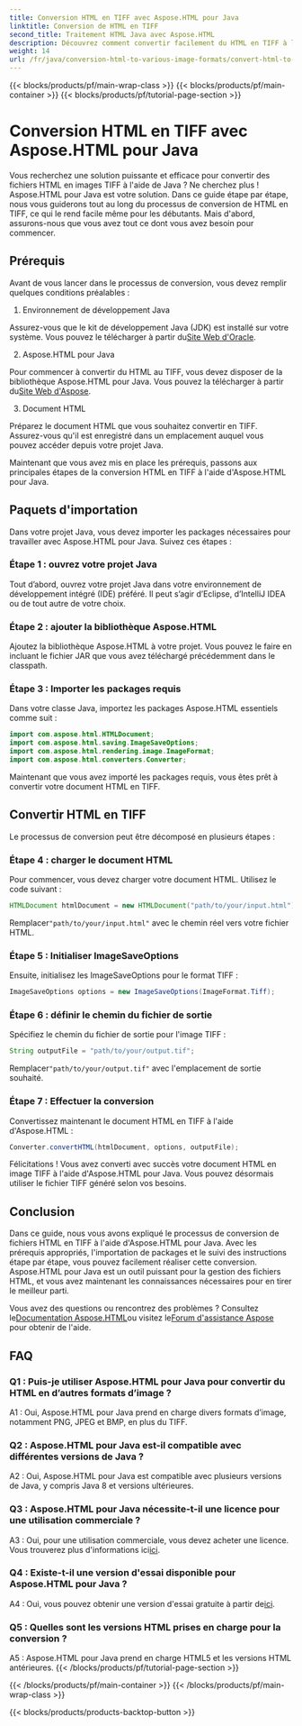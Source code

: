 ```yaml
---
title: Conversion HTML en TIFF avec Aspose.HTML pour Java
linktitle: Conversion de HTML en TIFF
second_title: Traitement HTML Java avec Aspose.HTML
description: Découvrez comment convertir facilement du HTML en TIFF à l'aide d'Aspose.HTML pour Java. Guide étape par étape pour une gestion efficace des documents.
weight: 14
url: /fr/java/conversion-html-to-various-image-formats/convert-html-to-tiff/
---
```


{{< blocks/products/pf/main-wrap-class >}}
{{< blocks/products/pf/main-container >}}
{{< blocks/products/pf/tutorial-page-section >}}

# Conversion HTML en TIFF avec Aspose.HTML pour Java

Vous recherchez une solution puissante et efficace pour convertir des fichiers HTML en images TIFF à l'aide de Java ? Ne cherchez plus ! Aspose.HTML pour Java est votre solution. Dans ce guide étape par étape, nous vous guiderons tout au long du processus de conversion de HTML en TIFF, ce qui le rend facile même pour les débutants. Mais d'abord, assurons-nous que vous avez tout ce dont vous avez besoin pour commencer.

## Prérequis

Avant de vous lancer dans le processus de conversion, vous devez remplir quelques conditions préalables :

1. Environnement de développement Java

 Assurez-vous que le kit de développement Java (JDK) est installé sur votre système. Vous pouvez le télécharger à partir du[Site Web d'Oracle](https://www.oracle.com/java/technologies/javase-downloads.html).

2. Aspose.HTML pour Java

 Pour commencer à convertir du HTML au TIFF, vous devez disposer de la bibliothèque Aspose.HTML pour Java. Vous pouvez la télécharger à partir du[Site Web d'Aspose](https://releases.aspose.com/html/java/).

3. Document HTML

Préparez le document HTML que vous souhaitez convertir en TIFF. Assurez-vous qu'il est enregistré dans un emplacement auquel vous pouvez accéder depuis votre projet Java.

Maintenant que vous avez mis en place les prérequis, passons aux principales étapes de la conversion HTML en TIFF à l'aide d'Aspose.HTML pour Java.

## Paquets d'importation

Dans votre projet Java, vous devez importer les packages nécessaires pour travailler avec Aspose.HTML pour Java. Suivez ces étapes :

### Étape 1 : ouvrez votre projet Java

Tout d’abord, ouvrez votre projet Java dans votre environnement de développement intégré (IDE) préféré. Il peut s’agir d’Eclipse, d’IntelliJ IDEA ou de tout autre de votre choix.

### Étape 2 : ajouter la bibliothèque Aspose.HTML

Ajoutez la bibliothèque Aspose.HTML à votre projet. Vous pouvez le faire en incluant le fichier JAR que vous avez téléchargé précédemment dans le classpath.

### Étape 3 : Importer les packages requis

Dans votre classe Java, importez les packages Aspose.HTML essentiels comme suit :

```java
import com.aspose.html.HTMLDocument;
import com.aspose.html.saving.ImageSaveOptions;
import com.aspose.html.rendering.image.ImageFormat;
import com.aspose.html.converters.Converter;
```

Maintenant que vous avez importé les packages requis, vous êtes prêt à convertir votre document HTML en TIFF.

## Convertir HTML en TIFF

Le processus de conversion peut être décomposé en plusieurs étapes :

### Étape 4 : charger le document HTML

Pour commencer, vous devez charger votre document HTML. Utilisez le code suivant :

```java
HTMLDocument htmlDocument = new HTMLDocument("path/to/your/input.html");
```

 Remplacer`"path/to/your/input.html"` avec le chemin réel vers votre fichier HTML.

### Étape 5 : Initialiser ImageSaveOptions

Ensuite, initialisez les ImageSaveOptions pour le format TIFF :

```java
ImageSaveOptions options = new ImageSaveOptions(ImageFormat.Tiff);
```

### Étape 6 : définir le chemin du fichier de sortie

Spécifiez le chemin du fichier de sortie pour l'image TIFF :

```java
String outputFile = "path/to/your/output.tif";
```

 Remplacer`"path/to/your/output.tif"` avec l'emplacement de sortie souhaité.

### Étape 7 : Effectuer la conversion

Convertissez maintenant le document HTML en TIFF à l'aide d'Aspose.HTML :

```java
Converter.convertHTML(htmlDocument, options, outputFile);
```

Félicitations ! Vous avez converti avec succès votre document HTML en image TIFF à l'aide d'Aspose.HTML pour Java. Vous pouvez désormais utiliser le fichier TIFF généré selon vos besoins.

## Conclusion

Dans ce guide, nous vous avons expliqué le processus de conversion de fichiers HTML en TIFF à l'aide d'Aspose.HTML pour Java. Avec les prérequis appropriés, l'importation de packages et le suivi des instructions étape par étape, vous pouvez facilement réaliser cette conversion. Aspose.HTML pour Java est un outil puissant pour la gestion des fichiers HTML, et vous avez maintenant les connaissances nécessaires pour en tirer le meilleur parti.

 Vous avez des questions ou rencontrez des problèmes ? Consultez le[Documentation Aspose.HTML](https://reference.aspose.com/html/java/)ou visitez le[Forum d'assistance Aspose](https://forum.aspose.com/) pour obtenir de l'aide.

## FAQ

### Q1 : Puis-je utiliser Aspose.HTML pour Java pour convertir du HTML en d’autres formats d’image ?

A1 : Oui, Aspose.HTML pour Java prend en charge divers formats d’image, notamment PNG, JPEG et BMP, en plus du TIFF.

### Q2 : Aspose.HTML pour Java est-il compatible avec différentes versions de Java ?

A2 : Oui, Aspose.HTML pour Java est compatible avec plusieurs versions de Java, y compris Java 8 et versions ultérieures.

### Q3 : Aspose.HTML pour Java nécessite-t-il une licence pour une utilisation commerciale ?

 A3 : Oui, pour une utilisation commerciale, vous devez acheter une licence. Vous trouverez plus d'informations ici[ici](https://purchase.aspose.com/buy).

### Q4 : Existe-t-il une version d'essai disponible pour Aspose.HTML pour Java ?

 A4 : Oui, vous pouvez obtenir une version d'essai gratuite à partir de[ici](https://releases.aspose.com/html/java).

### Q5 : Quelles sont les versions HTML prises en charge pour la conversion ?

A5 : Aspose.HTML pour Java prend en charge HTML5 et les versions HTML antérieures.
{{< /blocks/products/pf/tutorial-page-section >}}

{{< /blocks/products/pf/main-container >}}
{{< /blocks/products/pf/main-wrap-class >}}

{{< blocks/products/products-backtop-button >}}
